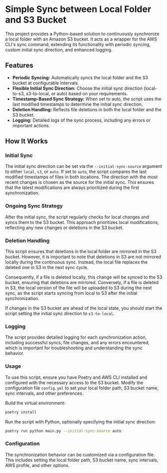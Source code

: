 # Simple Sync between Local Folder and S3 Bucket

This project provides a Python-based solution to continuously synchronize a local folder with an Amazon S3 bucket. It acts as a wrapper for the AWS CLI's sync command, extending its functionality with periodic syncing, custom initial sync direction, and enhanced logging.

## Features

- **Periodic Syncing:** Automatically syncs the local folder and the S3 bucket at configurable intervals.
- **Flexible Initial Sync Direction:** Choose the initial sync direction (local-to-s3, s3-to-local, or auto) based on your requirements.
- **Timestamp-Based Sync Strategy:** When set to auto, the script uses the last modified timestamps to determine the initial sync direction.
- **Deletion Handling:** Reflects file deletions in both the local folder and the S3 bucket.
- **Logging:** Detailed logs of the sync process, including any errors or important actions.

## How It Works

### Initial Sync

The initial sync direction can be set via the `--initial-sync-source` argument to either `local`, `s3`, or `auto`. If set to `auto`, the script compares the last modified timestamps of files in both locations. The direction with the most recent changes is chosen as the source for the initial sync. This ensures that the latest modifications are always prioritized during the first synchronization.

### Ongoing Sync Strategy

After the initial sync, the script regularly checks for local changes and syncs them to the S3 bucket. This approach prioritizes local modifications, reflecting any new changes or deletions in the S3 bucket.

### Deletion Handling

This script ensures that deletions in the local folder are mirrored in the S3 bucket. However, it is important to note that deletions in S3 are not mirrored locally during the continuous sync. Instead, the local file replaces the deleted one in S3 in the next sync cycle.

Consequently, if a file is deleted locally, this change will be synced to the S3 bucket, ensuring that deletions are mirrored. Conversely, if a file is deleted in S3, the local version of the file will be uploaded to S3 during the next sync, as the script starts syncing from local to S3 after the initial synchronization.

If changes in the S3 bucket are ahead of the local state, you should start the script setting the initial sync direction to `s3-to-local`.

### Logging

The script provides detailed logging for each synchronization action, including successful syncs, file changes, and any errors encountered, which is important for troubleshooting and understanding the sync behavior.

### Usage

To use this script, ensure you have Poetry and AWS CLI installed and configured with the necessary access to the S3 bucket. Modify the configuration file `config.yml` to set your local folder path, S3 bucket name, sync intervals, and other preferences.

Build the virtual environment:

```bash
poetry install
```

Run the script with Python, optionally specifying the initial sync direction:

```bash
poetry run python main.py --initial-sync-source auto
```

### Configuration

The synchronization behavior can be customized via a configuration file. This includes setting the local folder path, S3 bucket name, sync intervals, AWS profile, and other options.
